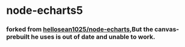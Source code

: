 # node-echarts5

### forked from [hellosean1025/node-echarts](https://github.com/hellosean1025/node-echarts),But the  canvas-prebuilt he uses is out of date and unable to work.